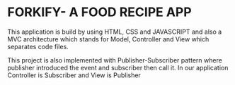 # FORKIFY- A FOOD RECIPE APP

This application is build by using HTML, CSS and JAVASCRIPT and also a MVC architecture which stands for Model, Controller and View which separates code files.

This project is also implemented with Publisher-Subscriber pattern where publisher introduced the event and subscriber then call it. In our application Controller is Subscriber and View is Publisher

